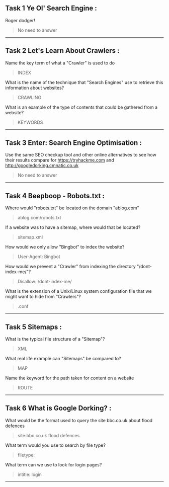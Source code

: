 Task 1  Ye Ol' Search Engine :
----

Roger dodger!
>No need to answer

----

Task 2  Let's Learn About Crawlers :
----

Name the key term of what a "Crawler" is used to do
>INDEX

What is the name of the technique that "Search Engines" use to retrieve this information about websites?
>CRAWLING

What is an example of the type of contents that could be gathered from a website?
>KEYWORDS

----

Task 3  Enter: Search Engine Optimisation :
----

Use the same SEO checkup tool and other online alternatives to see how their results compare for https://tryhackme.com and http://googledorking.cmnatic.co.uk
>No need to answer

----

Task 4  Beepboop - Robots.txt :
----

Where would "robots.txt" be located on the domain "ablog.com"
>ablog.com/robots.txt

If a website was to have a sitemap, where would that be located?
>sitemap.xml

How would we only allow "Bingbot" to index the website?
>User-Agent: Bingbot

How would we prevent a "Crawler" from indexing the directory "/dont-index-me/"?
>Disallow: /dont-index-me/

What is the extension of a Unix/Linux system configuration file that we might want to hide from "Crawlers"?
>.conf

----

Task 5  Sitemaps :
----

What is the typical file structure of a "Sitemap"?
>XML

What real life example can "Sitemaps" be compared to?
>MAP

Name the keyword for the path taken for content on a website
>ROUTE

----

Task 6  What is Google Dorking? :
----

What would be the format used to query the site bbc.co.uk about flood defences
>site:bbc.co.uk flood defences

What term would you use to search by file type?
>filetype:

What term can we use to look for login pages?
>intitle: login

----